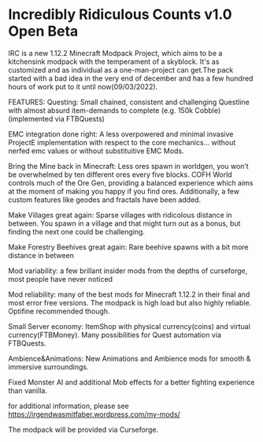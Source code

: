 # Incredibly Ridiculous Counts v1.0 Open Beta
IRC is a new 1.12.2 Minecraft Modpack Project, which aims to be a kitchensink modpack with the temperament of a skyblock. It's as customized and as individual as a one-man-project can get.The pack started with a bad idea in the very end of december and has a few hundred hours of work put to it until now(09/03/2022).

FEATURES:
Questing: Small chained, consistent and challenging Questline with almost absurd item-demands to complete (e.g. 150k Cobble) (implemented via FTBQuests)

EMC integration done right: A less overpowered and minimal invasive ProjectE implementation with respect to the core mechanics… without nerfed emc values or without substituitive EMC Mods. 

Bring the Mine back in Minecraft: Less ores spawn in worldgen, you won’t be overwhelmed by ten different ores every five blocks. COFH World controls much of the Ore Gen, providing a balanced experience which aims at the moment of making you happy if you find ores. Additionally, a few custom features like geodes and fractals have been added. 

Make Villages great again: Sparse villages with ridicolous distance in between. You spawn in a village and that might turn out as a bonus, but finding the next one could be challenging.

Make Forestry Beehives great again: Rare beehive spawns with a bit more distance in between

Mod variability: a few brillant insider mods from the depths of curseforge, most people have never noticed

Mod reliability: many of the best mods for Minecraft 1.12.2 in their final and most error free versions. The modpack is high load but also highly reliable. Optifine recommended though.

Small Server economy: ItemShop with physical currency(coins) and virtual currency(FTBMoney). Many possibilities for Quest automation via FTBQuests.

Ambience&Animations: New Animations and Ambience mods for smooth & immersive surroundings.

Fixed Monster AI and additional Mob effects for a better fighting experience than vanilla.

for additional information, please see https://irgendwasmitfaber.wordpress.com/my-mods/

The modpack will be provided via Curseforge.
